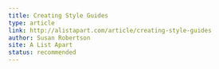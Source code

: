 ```yaml
---
title: Creating Style Guides
type: article
link: http://alistapart.com/article/creating-style-guides
author: Susan Robertson
site: A List Apart
status: recommended
---
```

